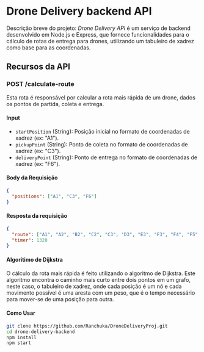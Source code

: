# Drone Delivery backend API

Descrição breve do projeto: _Drone Delivery API_ é um serviço de backend desenvolvido em Node.js e Express, que fornece funcionalidades para o cálculo de rotas de entrega para drones, utilizando um tabuleiro de xadrez como base para as coordenadas.

## Recursos da API

### POST /calculate-route

Esta rota é responsável por calcular a rota mais rápida de um drone, dados os pontos de partida, coleta e entrega.

#### Input

- `startPosition` (String): Posição inicial no formato de coordenadas de xadrez (ex: "A1").
- `pickupPoint` (String): Ponto de coleta no formato de coordenadas de xadrez (ex: "C3").
- `deliveryPoint` (String): Ponto de entrega no formato de coordenadas de xadrez (ex: "F6").



#### Body da Requisição

```json
{
  "positions": ["A1", "C3", "F6"]
}
```



#### Resposta da requisição 
```json
{
  "route": ["A1", "A2", "B2", "C2", "C3", "D3", "E3", "F3", "F4", "F5", "F6"],
  "timer": 1320
}
```
#### Algoritimo de Dijkstra

O cálculo da rota mais rápida é feito utilizando o algoritmo de Dijkstra. Este algoritmo encontra o caminho mais curto entre dois pontos em um grafo, neste caso, o tabuleiro de xadrez, onde cada posição é um nó e cada movimento possível é uma aresta com um peso, que é o tempo necessário para mover-se de uma posição para outra.


#### Como Usar
```bash
git clone https://github.com/Ranchuka/DroneDeliveryProj.git
cd drone-delivery-backend
npm install
npm start
```
